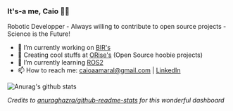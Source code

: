 ### It's-a me, Caio 👨‍🔧
Robotic Developper - Always willing to contribute to open source projects - Science is the Future! 
- 🔭 I’m currently working on [BIR's](https://github.com/Brazilian-Institute-of-Robotics) 
- 👾 Creating cool stuffs at [ORise's](https://github.com/orise-robotics) (Open Source hoobie projects)
- 🌱 I’m currently learning [ROS2](https://docs.ros.org/en/foxy/index.html)
- 📫 How to reach me: caioaamaral@gmail.com | [LinkedIn](https://www.linkedin.com/in/caioaamaral/)


![Anurag's github stats](https://github-readme-stats-sigma-sepia.vercel.app/api?username=caioaamaral&count_private=true&hide=stars&show_icons=true&include_all_commits=true&theme=dark)

_Credits to [anuraghazra/github-readme-stats](https://github.com/anuraghazra/github-readme-stats) for this wonderful dashboard_
<!--
**caioaamaral/caioaamaral** is a ✨ _special_ ✨ repository because its `README.md` (this file) appears on your GitHub profile.

Here are some ideas to get you started:

- 🔭 I’m currently working on ...
- 🌱 I’m currently learning ...
- 👯 I’m looking to collaborate on ...
- 🤔 I’m looking for help with ...
- 💬 Ask me about ...
- 📫 How to reach me: ...
- 😄 Pronouns: ...
- ⚡ Fun fact: ...
-->
